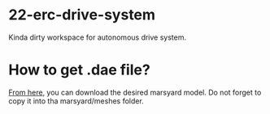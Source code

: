 # 22-erc-drive-system
Kinda dirty workspace for autonomous drive system.

# How to get .dae file?
[From here](https://drive.google.com/drive/folders/1UDBUB2WPo6lpGk7eFqULiyfkN3Bq52JC), you can download the desired marsyard model. Do not forget to copy it into tha marsyard/meshes folder.

